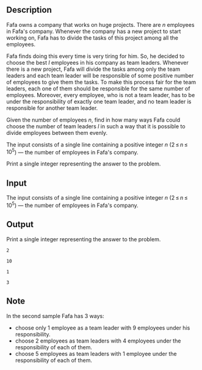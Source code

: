 ## Description

<div><p>Fafa owns a company that works on huge projects. There are <span class="tex-span"><i>n</i></span> employees in Fafa's company. Whenever the company has a new project to start working on, Fafa has to divide the tasks of this project among all the employees.</p><p>Fafa finds doing this every time is very tiring for him. So, he decided to choose the best <span class="tex-span"><i>l</i></span> employees in his company as team leaders. Whenever there is a new project, Fafa will divide the tasks among only the team leaders and each team leader will be responsible of some positive number of employees to give them the tasks. To make this process fair for the team leaders, each one of them should be responsible for the same number of employees. Moreover, every employee, who is not a team leader, has to be under the responsibility of exactly one team leader, and no team leader is responsible for another team leader.</p><p>Given the number of employees <span class="tex-span"><i>n</i></span>, find in how many ways Fafa could choose the number of team leaders <span class="tex-span"><i>l</i></span> in such a way that it is possible to divide employees between them evenly.</p></div><div class="input-specification"><p>The input consists of a single line containing a positive integer <span class="tex-span"><i>n</i></span> (<span class="tex-span">2 ≤ <i>n</i> ≤ 10<sup class="upper-index">5</sup></span>) — the number of employees in Fafa's company.</p></div><div class="output-specification"><p>Print a single integer representing the answer to the problem.</p></div>

## Input

<p>The input consists of a single line containing a positive integer <span class="tex-span"><i>n</i></span> (<span class="tex-span">2 ≤ <i>n</i> ≤ 10<sup class="upper-index">5</sup></span>) — the number of employees in Fafa's company.</p>

## Output

<p>Print a single integer representing the answer to the problem.</p>





```input1
2

```




```input2
10

```




```output1
1

```




```output2
3

```



## Note

<p>In the second sample Fafa has 3 ways:</p><ul> <li> choose only <span class="tex-span">1</span> employee as a team leader with <span class="tex-span">9</span> employees under his responsibility. </li><li> choose <span class="tex-span">2</span> employees as team leaders with <span class="tex-span">4</span> employees under the responsibility of each of them. </li><li> choose <span class="tex-span">5</span> employees as team leaders with <span class="tex-span">1</span> employee under the responsibility of each of them. </li></ul>
